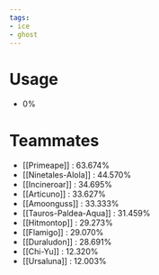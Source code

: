 ```yaml
---
tags:
- ice
- ghost
---
```

# Usage
- 0%
# Teammates
- [[Primeape]] : 63.674%
- [[Ninetales-Alola]] : 44.570%
- [[Incineroar]] : 34.695%
- [[Articuno]] : 33.627%
- [[Amoonguss]] : 33.333%
- [[Tauros-Paldea-Aqua]] : 31.459%
- [[Hitmontop]] : 29.273%
- [[Flamigo]] : 29.070%
- [[Duraludon]] : 28.691%
- [[Chi-Yu]] : 12.320%
- [[Ursaluna]] : 12.003%